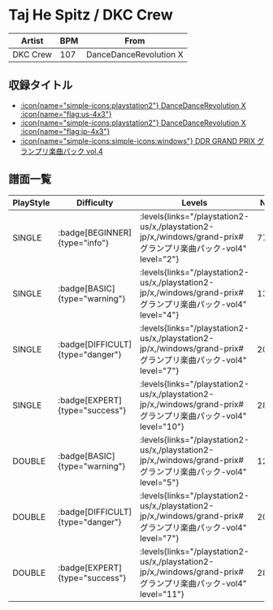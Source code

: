 # Taj He Spitz / DKC Crew

|Artist|BPM|From|
|------|---|----|
|DKC Crew|107|DanceDanceRevolution X|

## 収録タイトル

- [:icon{name="simple-icons:playstation2"} DanceDanceRevolution X :icon{name="flag:us-4x3"}](/playstation2-us/x)
- [:icon{name="simple-icons:playstation2"} DanceDanceRevolution X :icon{name="flag:jp-4x3"}](/playstation2-jp/x)
- [:icon{name="simple-icons:simple-icons:windows"} DDR GRAND PRIX グランプリ楽曲パック vol.4](/windows/grand-prix#グランプリ楽曲パック-vol4)

## 譜面一覧

|PlayStyle|Difficulty|Levels|Notes|Movie|
|---------|----------|------|-----|-----|
|SINGLE| :badge[BEGINNER]{type="info"}| :levels{links="/playstation2-us/x,/playstation2-jp/x,/windows/grand-prix#グランプリ楽曲パック-vol4" level="2"}|77/0||
|SINGLE| :badge[BASIC]{type="warning"}| :levels{links="/playstation2-us/x,/playstation2-jp/x,/windows/grand-prix#グランプリ楽曲パック-vol4" level="4"}|131/14||
|SINGLE| :badge[DIFFICULT]{type="danger"}| :levels{links="/playstation2-us/x,/playstation2-jp/x,/windows/grand-prix#グランプリ楽曲パック-vol4" level="7"}|202/0||
|SINGLE| :badge[EXPERT]{type="success"}| :levels{links="/playstation2-us/x,/playstation2-jp/x,/windows/grand-prix#グランプリ楽曲パック-vol4" level="10"}|281/2||
|DOUBLE| :badge[BASIC]{type="warning"}| :levels{links="/playstation2-us/x,/playstation2-jp/x,/windows/grand-prix#グランプリ楽曲パック-vol4" level="5"}|127/4||
|DOUBLE| :badge[DIFFICULT]{type="danger"}| :levels{links="/playstation2-us/x,/playstation2-jp/x,/windows/grand-prix#グランプリ楽曲パック-vol4" level="7"}|207/4||
|DOUBLE| :badge[EXPERT]{type="success"}| :levels{links="/playstation2-us/x,/playstation2-jp/x,/windows/grand-prix#グランプリ楽曲パック-vol4" level="11"}|289/6||
